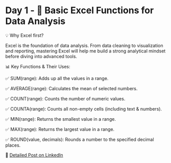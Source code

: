 # Day 1 - 🚀  Basic Excel Functions for Data Analysis  

💡 Why Excel first?

Excel is the foundation of data analysis.
From data cleaning to visualization and reporting, mastering Excel will help me build a strong analytical mindset before diving into advanced tools.

📊 Key Functions & Their Uses:

 ✅ SUM(range): Adds up all the values in a range.
 
 ✅ AVERAGE(range): Calculates the mean of selected numbers.
 
 ✅ COUNT(range): Counts the number of numeric values.
 
 ✅ COUNTA(range): Counts all non-empty cells (including text & numbers).
 
 ✅ MIN(range): Returns the smallest value in a range.
 
 ✅ MAX(range): Returns the largest value in a range.
 
 ✅ ROUND(value, decimals): Rounds a number to the specified decimal places.
 

🔗 [Detailed Post on LinkedIn](https://www.linkedin.com/in/priyankataklikar)
